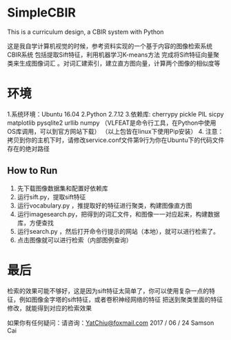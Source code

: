 # SimpleCBIR
This is a curriculum design, a CBIR system with Python

这是我自学计算机视觉的时候，参考资料实现的一个基于内容的图像检索系统CBIR系统
包括提取Sift特征，利用机器学习K-means方法
完成将Sift特征向量聚类来生成图像词汇
。对词汇建索引，建立直方图向量，计算两个图像的相似度等

# 环境
1.系统环境：Ubuntu 16.04
2.Python 2.7.12
3.依赖库:
	cherrypy
	pickle
	PIL
	sicpy
	matplotlib
	pysqlite2
	urllib
	numpy
	（VLFEAT是命令行工具，在Python中使用OS库调用，可以到官方网站下载）
	（以上包皆在linux下使用Pip安装）
4. 注意：拷贝到你的主机下时，请修改service.conf文件第9行为你在Ubuntu下的代码文件存在的绝对路径
## How to Run
1. 先下载图像数据集和配置好依赖库
2. 运行sift.py，提取sift特征
3. 运行vocabulary.py ，推提取好的特征进行聚类，构建图像直方图
4. 运行imagesearch.py，把得到的词汇文件，和图像一一对应起来，构建数据库，方便查找
5. 运行search.py ，然后打开命令行提示的网站（本地），就可以进行检索了。
7. 点击图像就可以进行检索（内部图例查询）
# 最后
检索的效果可能不够好，这是因为sift特征太简单了，你可以使用复杂一点的特征，例如图像金字塔的sift特征，或者卷积神经网络的特征
把送到聚类里面的特征修改，就能得到对应的检索效果

如果你有任何疑问：请咨询：YatChiu@foxmail.com 
2017 / 06 / 24
Samson Cai	
